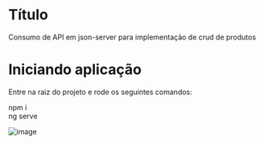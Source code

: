 # Título

Consumo de API em json-server para implementação de crud de produtos

# Iniciando aplicação

Entre na raiz do projeto e rode os seguintes comandos:

npm i <br/>
ng serve

![image](https://uploaddeimagens.com.br/images/003/133/938/full/Screenshot_2021-03-15_Frontend.png?1615862444)
